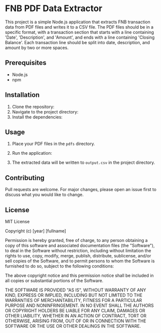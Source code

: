 # FNB PDF Data Extractor

This project is a simple Node.js application that extracts FNB transaction data from PDF files and writes it to a CSV file. 
The PDF files should be in a specific format, with a transaction section that starts with a line containing 'Date', 'Description', and 'Amount', and ends with a line containing 'Closing Balance'. 
Each transaction line should be split into date, description, and amount by two or more spaces.

## Prerequisites

- Node.js
- npm

## Installation

1. Clone the repository:
2. Navigate to the project directory:
3. Install the dependencies:

## Usage

1. Place your PDF files in the `pdfs` directory.
2. Run the application:

3. The extracted data will be written to `output.csv` in the project directory.

## Contributing

Pull requests are welcome. For major changes, please open an issue first to discuss what you would like to change.

## License

MIT License

Copyright (c) [year] [fullname]

Permission is hereby granted, free of charge, to any person obtaining a copy
of this software and associated documentation files (the "Software"), to deal
in the Software without restriction, including without limitation the rights
to use, copy, modify, merge, publish, distribute, sublicense, and/or sell
copies of the Software, and to permit persons to whom the Software is
furnished to do so, subject to the following conditions:

The above copyright notice and this permission notice shall be included in all
copies or substantial portions of the Software.

THE SOFTWARE IS PROVIDED "AS IS", WITHOUT WARRANTY OF ANY KIND, EXPRESS OR
IMPLIED, INCLUDING BUT NOT LIMITED TO THE WARRANTIES OF MERCHANTABILITY,
FITNESS FOR A PARTICULAR PURPOSE AND NONINFRINGEMENT. IN NO EVENT SHALL THE
AUTHORS OR COPYRIGHT HOLDERS BE LIABLE FOR ANY CLAIM, DAMAGES OR OTHER
LIABILITY, WHETHER IN AN ACTION OF CONTRACT, TORT OR OTHERWISE, ARISING FROM,
OUT OF OR IN CONNECTION WITH THE SOFTWARE OR THE USE OR OTHER DEALINGS IN THE
SOFTWARE.
